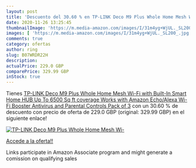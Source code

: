 ```yaml
---
layout: post
title: 'Descuento del 30.60 % en TP-LINK Deco M9 Plus Whole Home Mesh Wi-'
date: 2020-11-26 13:25:45
thumbnailImage: 'https://m.media-amazon.com/images/I/31m4yg+WjUL._SL200_.jpg'
images: [ 'https://m.media-amazon.com/images/I/31m4yg+WjUL._SL200_.jpg' ]
comments: true
category: ofertas
author: ring
slug: B07WRDR22H
description:
actualPrice: 229.0 GBP
comparePrice: 329.99 GBP
inStock: true
---
```


Tienes [TP-LINK Deco M9 Plus Whole Home Mesh Wi-Fi with Built-In Smart Home HUB  Up To 6500 Sq ft coverage  Works with Amazon Echo/Alexa  Wi-Fi Booster  Antivirus and Parental Controls  Pack of 3](https://www.amazon.co.uk/dp/B07WRDR22H/?tag=tolees0a-21) con un 30.60 % de descuento con precio de oferta de 229.0 GBP (original: 329.99 GBP) en el siguiente enlace!

[![TP-LINK Deco M9 Plus Whole Home Mesh Wi-](https://m.media-amazon.com/images/I/31m4yg+WjUL._SL200_.jpg)](https://www.amazon.co.uk/dp/B07WRDR22H/?tag=tolees0a-21)

[Accede a la oferta!!](https://www.amazon.co.uk/dp/B07WRDR22H/?tag=tolees0a-21)

Links participate in Amazon Associate program and might generate a comission on qualifying sales


